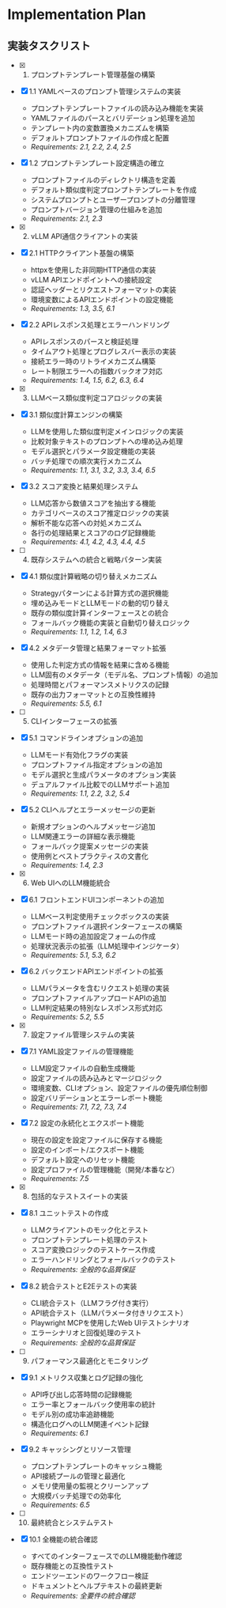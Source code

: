 # Implementation Plan

## 実装タスクリスト

- [x] 1. プロンプトテンプレート管理基盤の構築
- [x] 1.1 YAMLベースのプロンプト管理システムの実装
  - プロンプトテンプレートファイルの読み込み機能を実装
  - YAMLファイルのパースとバリデーション処理を追加
  - テンプレート内の変数置換メカニズムを構築
  - デフォルトプロンプトファイルの作成と配置
  - _Requirements: 2.1, 2.2, 2.4, 2.5_

- [x] 1.2 プロンプトテンプレート設定構造の確立
  - プロンプトファイルのディレクトリ構造を定義
  - デフォルト類似度判定プロンプトテンプレートを作成
  - システムプロンプトとユーザープロンプトの分離管理
  - プロンプトバージョン管理の仕組みを追加
  - _Requirements: 2.1, 2.3_

- [x] 2. vLLM API通信クライアントの実装
- [x] 2.1 HTTPクライアント基盤の構築
  - httpxを使用した非同期HTTP通信の実装
  - vLLM APIエンドポイントへの接続設定
  - 認証ヘッダーとリクエストフォーマットの実装
  - 環境変数によるAPIエンドポイントの設定機能
  - _Requirements: 1.3, 3.5, 6.1_

- [x] 2.2 APIレスポンス処理とエラーハンドリング
  - APIレスポンスのパースと検証処理
  - タイムアウト処理とプログレスバー表示の実装
  - 接続エラー時のリトライメカニズム構築
  - レート制限エラーへの指数バックオフ対応
  - _Requirements: 1.4, 1.5, 6.2, 6.3, 6.4_

- [x] 3. LLMベース類似度判定コアロジックの実装
- [x] 3.1 類似度計算エンジンの構築
  - LLMを使用した類似度判定メインロジックの実装
  - 比較対象テキストのプロンプトへの埋め込み処理
  - モデル選択とパラメータ設定機能の実装
  - バッチ処理での順次実行メカニズム
  - _Requirements: 1.1, 3.1, 3.2, 3.3, 3.4, 6.5_

- [x] 3.2 スコア変換と結果処理システム
  - LLM応答から数値スコアを抽出する機能
  - カテゴリベースのスコア推定ロジックの実装
  - 解析不能な応答への対処メカニズム
  - 各行の処理結果とスコアのログ記録機能
  - _Requirements: 4.1, 4.2, 4.3, 4.4, 4.5_

- [ ] 4. 既存システムへの統合と戦略パターン実装
- [x] 4.1 類似度計算戦略の切り替えメカニズム
  - Strategyパターンによる計算方式の選択機能
  - 埋め込みモードとLLMモードの動的切り替え
  - 既存の類似度計算インターフェースとの統合
  - フォールバック機能の実装と自動切り替えロジック
  - _Requirements: 1.1, 1.2, 1.4, 6.3_

- [x] 4.2 メタデータ管理と結果フォーマット拡張
  - 使用した判定方式の情報を結果に含める機能
  - LLM固有のメタデータ（モデル名、プロンプト情報）の追加
  - 処理時間とパフォーマンスメトリクスの記録
  - 既存の出力フォーマットとの互換性維持
  - _Requirements: 5.5, 6.1_

- [ ] 5. CLIインターフェースの拡張
- [x] 5.1 コマンドラインオプションの追加
  - LLMモード有効化フラグの実装
  - プロンプトファイル指定オプションの追加
  - モデル選択と生成パラメータのオプション実装
  - デュアルファイル比較でのLLMサポート追加
  - _Requirements: 1.1, 2.2, 3.2, 5.4_

- [x] 5.2 CLIヘルプとエラーメッセージの更新
  - 新規オプションのヘルプメッセージ追加
  - LLM関連エラーの詳細な表示機能
  - フォールバック提案メッセージの実装
  - 使用例とベストプラクティスの文書化
  - _Requirements: 1.4, 2.3_

- [x] 6. Web UIへのLLM機能統合
- [x] 6.1 フロントエンドUIコンポーネントの追加
  - LLMベース判定使用チェックボックスの実装
  - プロンプトファイル選択インターフェースの構築
  - LLMモード時の追加設定フォームの作成
  - 処理状況表示の拡張（LLM処理中インジケータ）
  - _Requirements: 5.1, 5.3, 6.2_

- [x] 6.2 バックエンドAPIエンドポイントの拡張
  - LLMパラメータを含むリクエスト処理の実装
  - プロンプトファイルアップロードAPIの追加
  - LLM判定結果の特別なレスポンス形式対応
  - _Requirements: 5.2, 5.5_

- [x] 7. 設定ファイル管理システムの実装
- [x] 7.1 YAML設定ファイルの管理機能
  - LLM設定ファイルの自動生成機能
  - 設定ファイルの読み込みとマージロジック
  - 環境変数、CLIオプション、設定ファイルの優先順位制御
  - 設定バリデーションとエラーレポート機能
  - _Requirements: 7.1, 7.2, 7.3, 7.4_

- [x] 7.2 設定の永続化とエクスポート機能
  - 現在の設定を設定ファイルに保存する機能
  - 設定のインポート/エクスポート機能
  - デフォルト設定へのリセット機能
  - 設定プロファイルの管理機能（開発/本番など）
  - _Requirements: 7.5_

- [x] 8. 包括的なテストスイートの実装
- [x] 8.1 ユニットテストの作成
  - LLMクライアントのモック化とテスト
  - プロンプトテンプレート処理のテスト
  - スコア変換ロジックのテストケース作成
  - エラーハンドリングとフォールバックのテスト
  - _Requirements: 全般的な品質保証_

- [x] 8.2 統合テストとE2Eテストの実装
  - CLI統合テスト（LLMフラグ付き実行）
  - API統合テスト（LLMパラメータ付きリクエスト）
  - Playwright MCPを使用したWeb UIテストシナリオ
  - エラーシナリオと回復処理のテスト
  - _Requirements: 全般的な品質保証_

- [ ] 9. パフォーマンス最適化とモニタリング
- [x] 9.1 メトリクス収集とログ記録の強化
  - API呼び出し応答時間の記録機能
  - エラー率とフォールバック使用率の統計
  - モデル別の成功率追跡機能
  - 構造化ログへのLLM関連イベント記録
  - _Requirements: 6.1_

- [x] 9.2 キャッシングとリソース管理
  - プロンプトテンプレートのキャッシュ機能
  - API接続プールの管理と最適化
  - メモリ使用量の監視とクリーンアップ
  - 大規模バッチ処理での効率化
  - _Requirements: 6.5_

- [ ] 10. 最終統合とシステムテスト
- [x] 10.1 全機能の統合確認
  - すべてのインターフェースでのLLM機能動作確認
  - 既存機能との互換性テスト
  - エンドツーエンドのワークフロー検証
  - ドキュメントとヘルプテキストの最終更新
  - _Requirements: 全要件の統合確認_